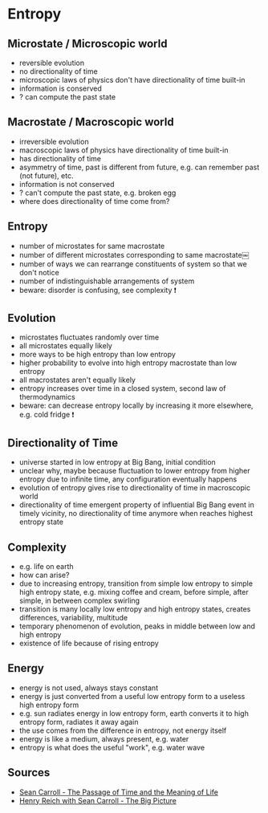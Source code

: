 # Entropy



## Microstate / Microscopic world

- reversible evolution
- no directionality of time
- microscopic laws of physics don't have directionality of time built-in
- information is conserved
- ? can compute the past state



## Macrostate / Macroscopic world

- irreversible evolution
- macroscopic laws of physics have directionality of time built-in
- has directionality of time
- asymmetry of time, past is different from future, e.g. can remember past (not future), etc.
- information is not conserved
- ? can't compute the past state, e.g. broken egg
- where does directionality of time come from?



## Entropy

- number of microstates for same macrostate
- number of different microstates corresponding to same macrostate￼
- number of ways we can rearrange constituents of system so that we don't notice
- number of indistinguishable arrangements of system
- beware: disorder is confusing, see complexity ❗️



## Evolution

- microstates fluctuates randomly over time
- all microstates equally likely
- more ways to be high entropy than low entropy
- higher probability to evolve into high entropy macrostate than low entropy
- all macrostates aren't equally likely
- entropy increases over time in a closed system, second law of thermodynamics
- beware: can decrease entropy locally by increasing it more elsewhere, e.g. cold fridge ❗️



## Directionality of Time

- universe started in low entropy at Big Bang, initial condition
- unclear why, maybe because fluctuation to lower entropy from higher entropy due to infinite time, any configuration eventually happens
- evolution of entropy gives rise to directionality of time in macroscopic world
- directionality of time emergent property of influential Big Bang event in timely vicinity, no directionality of time anymore when reaches highest entropy state



## Complexity

- e.g. life on earth
- how can arise?
- due to increasing entropy, transition from simple low entropy to simple high entropy state, e.g. mixing coffee and cream, before simple, after simple, in between complex swirling
- transition is many locally low entropy and high entropy states, creates differences, variability, multitude
- temporary phenomenon of evolution, peaks in middle between low and high entropy
- existence of life because of rising entropy



## Energy

- energy is not used, always stays constant
- energy is just converted from a useful low entropy form to a useless high entropy form
- e.g. sun radiates energy in low entropy form, earth converts it to high entropy form, radiates it away again
- the use comes from the difference in entropy, not energy itself
- energy is like a medium, always present, e.g. water
- entropy is what does the useful "work", e.g. water wave



## Sources

- [Sean Carroll - The Passage of Time and the Meaning of Life](https://www.youtube.com/watch?v=-nTQi_LgIQ4)
- [Henry Reich with Sean Carroll - The Big Picture](https://youtube.com/playlist?list=PLoaVOjvkzQtyZF-2VpJrxPz7bxK_p1Dd2)